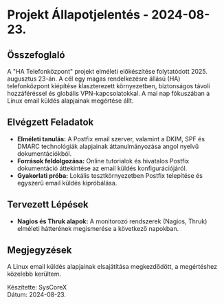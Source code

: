 # Projekt Állapotjelentés - 2024-08-23.

## Összefoglaló
A "HA Telefonközpont" projekt elméleti előkészítése folytatódott 2025. augusztus 23-án. A cél egy magas rendelkezésre állású (HA) telefonközpont kiépítése klaszterezett környezetben, biztonságos távoli hozzáféréssel és globális VPN-kapcsolatokkal. A mai nap fókuszában a Linux email küldés alapjainak megértése állt.

## Elvégzett Feladatok
- **Elméleti tanulás:** A Postfix email szerver, valamint a DKIM, SPF és DMARC technológiák alapjainak áttanulmányozása angol nyelvű dokumentációkból.
- **Források feldolgozása:** Online tutorialok és hivatalos Postfix dokumentáció áttekintése az email küldés konfigurációjáról.
- **Gyakorlati próba:** Lokális tesztkörnyezetben Postfix telepítése és egyszerű email küldés kipróbálása.

## Tervezett Lépések
- **Nagios és Thruk alapok:** A monitorozó rendszerek (Nagios, Thruk) elméleti hátterének megismerése a következő napokban.

## Megjegyzések
A Linux email küldés alapjainak elsajátítása megkezdődött, a megértéshez közelebb kerültem.

Készítette: SysCoreX  
Dátum: 2024-08-23.